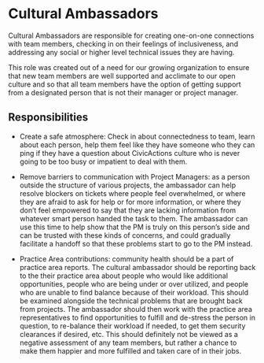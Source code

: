 # Cultural Ambassadors

Cultural Ambassadors are responsible for creating one-on-one connections with team members, 
checking in on their feelings of inclusiveness, and addressing any social or higher level technical issues they are having.  

This role was created out of a need for our growing organization to ensure that new team members are well supported and 
acclimate to our open culture and so that all team members have the option of getting support from a designated person that
is not their manager or project manager.

## Responsibilities 

* Create a safe atmosphere: Check in about connectedness to team, learn about each person, help them feel like they have someone 
who they can ping if they have a question about CivicActions culture who is never going to be too busy or impatient to deal 
with them.

* Remove barriers to communication with Project Managers: as a person outside the structure of various projects, the ambassador 
can help resolve blockers on tickets where people feel overwhelmed, or where they are afraid to ask for help or for more 
information, or where they don’t feel empowered to say that they are lacking information from whatever smart person handed the 
task to them. The ambassador can use this time to help show that the PM is truly on this person’s side and can be trusted with 
these kinds of concerns, and could gradually facilitate a handoff so that these problems start to go to the PM instead.

* Practice Area contributions: community health should be a part of practice area reports. 
The cultural ambassador should be reporting back to the their practice area about people who would like additional 
opportunities, people who are being under or over utilized, and people who are unable to find balance because of their 
workload. This should be examined alongside the technical problems that are brought back from projects. 
The ambassador should then work with the practice area representatives to find opportunities to fulfill and de-stress the 
person in question, to re-balance their workload if needed, to get them security clearances if desired, etc. 
This should definitely not be viewed as a negative assessment of any team members, but rather a chance to make them happier 
and more fulfilled and taken care of in their jobs.  

